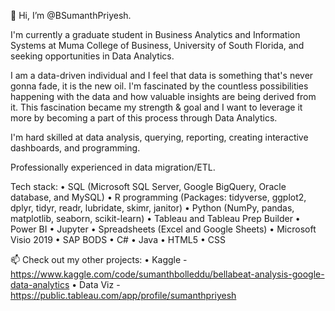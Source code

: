 👋 Hi, I’m @BSumanthPriyesh.

I'm currently a graduate student in Business Analytics and Information Systems at Muma College of Business, University of South Florida, and seeking opportunities in Data Analytics.

I am a data-driven individual and I feel that data is something that's never gonna fade, it is the new oil. I'm fascinated by the countless possibilities happening with the data and how valuable insights are being derived from it. This fascination became my strength & goal and I want to leverage it more by becoming a part of this process through Data Analytics.

I'm hard skilled at data analysis, querying, reporting, creating interactive dashboards, and programming.

Professionally experienced in data migration/ETL.

Tech stack:
• SQL (Microsoft SQL Server, Google BigQuery, Oracle database, and MySQL)
• R programming (Packages: tidyverse, ggplot2, dplyr, tidyr, readr, lubridate, skimr, janitor)
• Python (NumPy, pandas, matplotlib, seaborn, scikit-learn)
• Tableau and Tableau Prep Builder
• Power BI
• Jupyter
• Spreadsheets (Excel and Google Sheets)
• Microsoft Visio 2019
• SAP BODS
• C#
• Java
• HTML5
• CSS

📫 Check out my other projects:
• Kaggle - https://www.kaggle.com/code/sumanthbolleddu/bellabeat-analysis-google-data-analytics • Data Viz - https://public.tableau.com/app/profile/sumanthpriyesh
      
     

<!---
BSumanthPriyesh/BSumanthPriyesh is a ✨ special ✨ repository because its `README.md` (this file) appears on your GitHub profile.
You can click the Preview link to take a look at your changes.
--->
